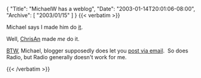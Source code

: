 {
  "Title": "MichaelW has a weblog",
  "Date": "2003-01-14T20:01:06-08:00",
  "Archive": [
    "2003/01/15"
  ]
}
{{< verbatim >}}
<P>Michael says I made him do <A href="http://michaelw.net/Articles/Joemademedoit.html">it</A>.</P>
<P>Well, <A href="http://www.simplegeek.com">ChrisAn</A> made <EM>me</EM> do it.</P>
<P><A href="http://michaelw.net/Articles/Postingviaemail.html">BTW</A>, Michael, blogger supposedly does let you <A href="http://publicmind.blogger.com/enduser/group.jsp;jsessionid=340101A71E4E6122B81601F246ED67E7?node=116">post via email</A>.&nbsp; So does Radio, but Radio generally doesn't work for me.</P>
{{< /verbatim >}}
